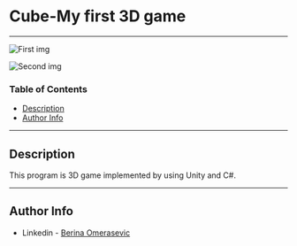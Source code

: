 # Cube-My first 3D game 
---

![First img](https://i.imgur.com/XulN1Z6.png)

![Second img](https://i.imgur.com/IzwoiW0.png)


### Table of Contents

- [Description](#description)
- [Author Info](#author-info)

---

## Description

This program is 3D game implemented by using Unity and C#. 



---

## Author Info

- Linkedin - [Berina Omerasevic](https://www.linkedin.com/in/berina-omera%C5%A1evi%C4%87-1a11b818b/)
